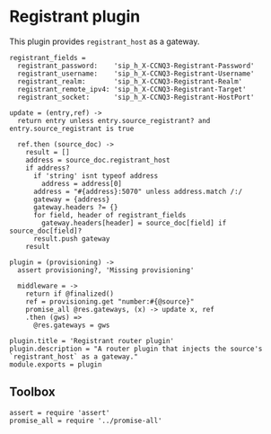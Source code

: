 Registrant plugin
=================

This plugin provides `registrant_host` as a gateway.

    registrant_fields =
      registrant_password:    'sip_h_X-CCNQ3-Registrant-Password'
      registrant_username:    'sip_h_X-CCNQ3-Registrant-Username'
      registrant_realm:       'sip_h_X-CCNQ3-Registrant-Realm'
      registrant_remote_ipv4: 'sip_h_X-CCNQ3-Registrant-Target'
      registrant_socket:      'sip_h_X-CCNQ3-Registrant-HostPort'

    update = (entry,ref) ->
      return entry unless entry.source_registrant? and entry.source_registrant is true

      ref.then (source_doc) ->
        result = []
        address = source_doc.registrant_host
        if address?
          if 'string' isnt typeof address
            address = address[0]
          address = "#{address}:5070" unless address.match /:/
          gateway = {address}
          gateway.headers ?= {}
          for field, header of registrant_fields
            gateway.headers[header] = source_doc[field] if source_doc[field]?
          result.push gateway
        result

    plugin = (provisioning) ->
      assert provisioning?, 'Missing provisioning'

      middleware = ->
        return if @finalized()
        ref = provisioning.get "number:#{@source}"
        promise_all @res.gateways, (x) -> update x, ref
        .then (gws) =>
          @res.gateways = gws

    plugin.title = 'Registrant router plugin'
    plugin.description = "A router plugin that injects the source's `registrant_host` as a gateway."
    module.exports = plugin

Toolbox
-------

    assert = require 'assert'
    promise_all = require '../promise-all'
